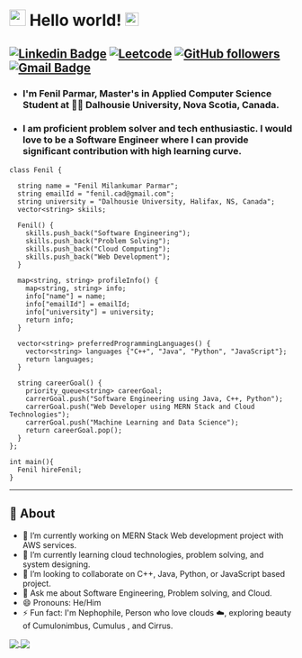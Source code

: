 # <img src="https://github.com/TheDudeThatCode/TheDudeThatCode/blob/master/Assets/Hi.gif" width="29px"> Hello world!&nbsp;<img src="https://github.com/TheDudeThatCode/TheDudeThatCode/blob/master/Assets/Earth.gif" width="24px">

[![Linkedin Badge](https://img.shields.io/badge/-FenilParmar-blue?style=flat-square&logo=Linkedin&logoColor=white&link=https://www.linkedin.com/in/fenilparmar/)](https://www.linkedin.com/in/fenilparmar/) 
[![Leetcode](https://img.shields.io/badge/-FenilParmar-blue?style=flat-square&logo=Leetcode&logoColor=white&link=https://www.linkedin.com/in/fenilparmar/)](https://leetcode.com/fenil_parmar/)
[![GitHub followers](https://img.shields.io/github/followers/11Fenil11?label=Follow&style=social)](https://github.com/11fenil11/?tab=follow)
[![Gmail Badge](https://img.shields.io/badge/-fenil.cad@gmail.com-c14438?style=flat-square&logo=Gmail&logoColor=white&link=mailto:fenil.cad@gmail.com)](mailto:fenil.cad@gmail.com)
---


- ### I'm Fenil Parmar, Master's in Applied Computer Science Student at 👨‍💻 Dalhousie University, Nova Scotia, Canada. 
- ### I am proficient problem solver and tech enthusiastic. I would love to be a Software Engineer where I can provide significant contribution with high learning curve.

```
class Fenil {

  string name = "Fenil Milankumar Parmar";
  string emailId = "fenil.cad@gmail.com";
  string university = "Dalhousie University, Halifax, NS, Canada";
  vector<string> skiils;

  Fenil() {
    skills.push_back("Software Engineering");
    skills.push_back("Problem Solving");
    skills.push_back("Cloud Computing");
    skills.push_back("Web Development");    
  }

  map<string, string> profileInfo() {
    map<string, string> info;
    info["name"] = name;
    info["emailId"] = emailId;
    info["university"] = university;
    return info;
  }

  vector<string> preferredProgrammingLanguages() {
    vector<string> languages {"C++", "Java", "Python", "JavaScript"};
    return languages;
  }

  string careerGoal() {
    priority_queue<string> careerGoal;
    carrerGoal.push("Software Engineering using Java, C++, Python");
    carrerGoal.push("Web Developer using MERN Stack and Cloud Technologies");
    carrerGoal.push("Machine Learning and Data Science");
    return careerGoal.pop();
  }
}; 

int main(){
  Fenil hireFenil;
}
```
---
## 🧐 About
- 🔭 I’m currently working on MERN Stack Web development project with AWS services.
- 🌱 I’m currently learning cloud technologies, problem solving, and system designing. 
- 👯 I’m looking to collaborate on C++, Java, Python, or JavaScript based project.
- 💬 Ask me about Software Engineering, Problem solving, and Cloud.
- 😄 Pronouns: He/Him
- ⚡ Fun fact: I'm Nephophile, Person who love clouds ☁️, exploring beauty of Cumulonimbus, Cumulus , and Cirrus.

<!-- ![Fenil's github stats](https://github-readme-stats.vercel.app/api?username=11fenil11&show_icons=true)

[![Top Langs](https://github-readme-stats.vercel.app/api/top-langs/?username=11fenil11&hide=php,Jupyter Notebook,html,glsl,shell,css&layout=compact)](https://github.com/anuraghazra/github-readme-stats) -->

<a href="https://github.com/anuraghazra/github-readme-stats">
  <img align="center" src="https://github-readme-stats.vercel.app/api?username=11fenil11&show_icons=true" />
</a>
<a href="https://github.com/anuraghazra/convoychat">
  <img align="center" src="https://github-readme-stats.vercel.app/api/top-langs/?username=11fenil11&hide=php,jupyter%20notebook,html,glsl,shell,css&layout=compact&langs_count=10" />
</a>

